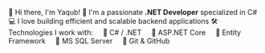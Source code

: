 👋 Hi there, I'm Yaqub!
🎯 I'm a passionate **.NET Developer** specialized in C#
💻 I love building efficient and scalable backend applications
🛠️ Technologies I work with:
&nbsp;&nbsp;&nbsp;&nbsp;🔹 C# / .NET
&nbsp;&nbsp;&nbsp;&nbsp;🔹 ASP.NET Core
&nbsp;&nbsp;&nbsp;&nbsp;🔹 Entity Framework
&nbsp;&nbsp;&nbsp;&nbsp;🔹 MS SQL Server
&nbsp;&nbsp;&nbsp;&nbsp;🔹 Git & GitHub
